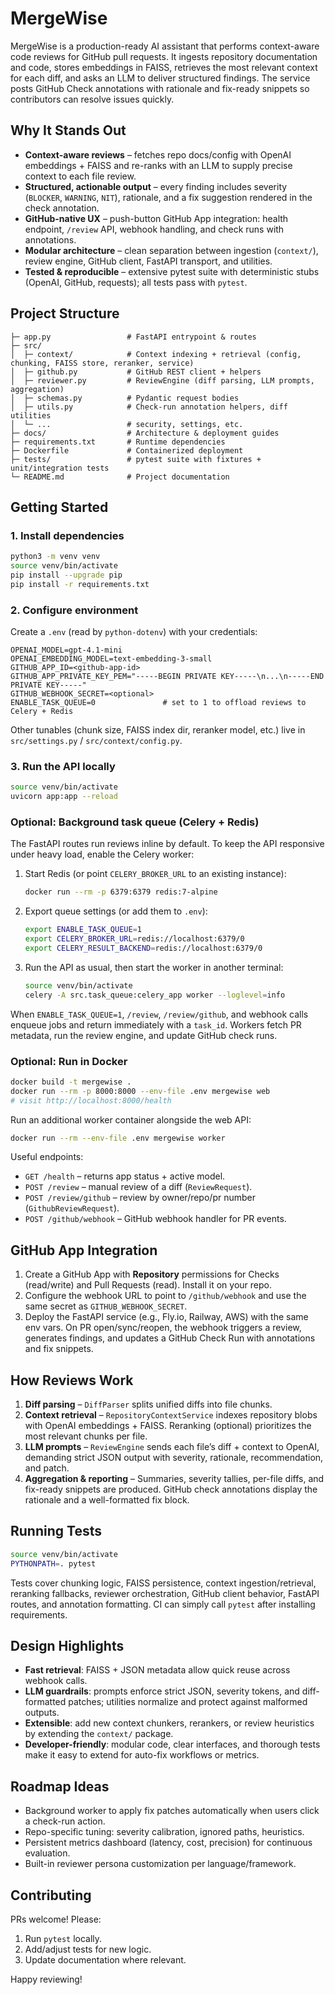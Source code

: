 # MergeWise

MergeWise is a production-ready AI assistant that performs context-aware code reviews for GitHub pull requests. It ingests repository documentation and code, stores embeddings in FAISS, retrieves the most relevant context for each diff, and asks an LLM to deliver structured findings. The service posts GitHub Check annotations with rationale and fix-ready snippets so contributors can resolve issues quickly.

## Why It Stands Out
- **Context-aware reviews** – fetches repo docs/config with OpenAI embeddings + FAISS and re-ranks with an LLM to supply precise context to each file review.
- **Structured, actionable output** – every finding includes severity (`BLOCKER`, `WARNING`, `NIT`), rationale, and a fix suggestion rendered in the check annotation.
- **GitHub-native UX** – push-button GitHub App integration: health endpoint, `/review` API, webhook handling, and check runs with annotations.
- **Modular architecture** – clean separation between ingestion (`context/`), review engine, GitHub client, FastAPI transport, and utilities.
- **Tested & reproducible** – extensive pytest suite with deterministic stubs (OpenAI, GitHub, requests); all tests pass with `pytest`.

## Project Structure
```
├─ app.py                 # FastAPI entrypoint & routes
├─ src/
│  ├─ context/            # Context indexing + retrieval (config, chunking, FAISS store, reranker, service)
│  ├─ github.py           # GitHub REST client + helpers
│  ├─ reviewer.py         # ReviewEngine (diff parsing, LLM prompts, aggregation)
│  ├─ schemas.py          # Pydantic request bodies
│  ├─ utils.py            # Check-run annotation helpers, diff utilities
│  └─ ...                 # security, settings, etc.
├─ docs/                  # Architecture & deployment guides
├─ requirements.txt       # Runtime dependencies
├─ Dockerfile             # Containerized deployment
├─ tests/                 # pytest suite with fixtures + unit/integration tests
└─ README.md              # Project documentation
```

## Getting Started
### 1. Install dependencies
```bash
python3 -m venv venv
source venv/bin/activate
pip install --upgrade pip
pip install -r requirements.txt
```

### 2. Configure environment
Create a `.env` (read by `python-dotenv`) with your credentials:
```
OPENAI_MODEL=gpt-4.1-mini
OPENAI_EMBEDDING_MODEL=text-embedding-3-small
GITHUB_APP_ID=<github-app-id>
GITHUB_APP_PRIVATE_KEY_PEM="-----BEGIN PRIVATE KEY-----\n...\n-----END PRIVATE KEY-----"
GITHUB_WEBHOOK_SECRET=<optional>
ENABLE_TASK_QUEUE=0               # set to 1 to offload reviews to Celery + Redis
``` 
Other tunables (chunk size, FAISS index dir, reranker model, etc.) live in `src/settings.py` / `src/context/config.py`.

### 3. Run the API locally
```bash
source venv/bin/activate
uvicorn app:app --reload
```

### Optional: Background task queue (Celery + Redis)
The FastAPI routes run reviews inline by default. To keep the API responsive under heavy load, enable the Celery worker:

1. Start Redis (or point `CELERY_BROKER_URL` to an existing instance):
   ```bash
   docker run --rm -p 6379:6379 redis:7-alpine
   ```
2. Export queue settings (or add them to `.env`):
   ```bash
   export ENABLE_TASK_QUEUE=1
   export CELERY_BROKER_URL=redis://localhost:6379/0
   export CELERY_RESULT_BACKEND=redis://localhost:6379/0
   ```
3. Run the API as usual, then start the worker in another terminal:
   ```bash
   source venv/bin/activate
   celery -A src.task_queue:celery_app worker --loglevel=info
   ```
When `ENABLE_TASK_QUEUE=1`, `/review`, `/review/github`, and webhook calls enqueue jobs and return immediately with a `task_id`. Workers fetch PR metadata, run the review engine, and update GitHub check runs.

### Optional: Run in Docker
```bash
docker build -t mergewise .
docker run --rm -p 8000:8000 --env-file .env mergewise web
# visit http://localhost:8000/health
```

Run an additional worker container alongside the web API:
```bash
docker run --rm --env-file .env mergewise worker
```

Useful endpoints:
- `GET /health` – returns app status + active model.
- `POST /review` – manual review of a diff (`ReviewRequest`).
- `POST /review/github` – review by owner/repo/pr number (`GithubReviewRequest`).
- `POST /github/webhook` – GitHub webhook handler for PR events.

## GitHub App Integration
1. Create a GitHub App with **Repository** permissions for Checks (read/write) and Pull Requests (read). Install it on your repo.
2. Configure the webhook URL to point to `/github/webhook` and use the same secret as `GITHUB_WEBHOOK_SECRET`.
3. Deploy the FastAPI service (e.g., Fly.io, Railway, AWS) with the same env vars. On PR open/sync/reopen, the webhook triggers a review, generates findings, and updates a GitHub Check Run with annotations and fix snippets.

## How Reviews Work
1. **Diff parsing** – `DiffParser` splits unified diffs into file chunks.
2. **Context retrieval** – `RepositoryContextService` indexes repository blobs with OpenAI embeddings + FAISS. Reranking (optional) prioritizes the most relevant chunks per file.
3. **LLM prompts** – `ReviewEngine` sends each file’s diff + context to OpenAI, demanding strict JSON output with severity, rationale, recommendation, and patch.
4. **Aggregation & reporting** – Summaries, severity tallies, per-file diffs, and fix-ready snippets are produced. GitHub check annotations display the rationale and a well-formatted fix block.

## Running Tests
```bash
source venv/bin/activate
PYTHONPATH=. pytest
```
Tests cover chunking logic, FAISS persistence, context ingestion/retrieval, reranking fallbacks, reviewer orchestration, GitHub client behavior, FastAPI routes, and annotation formatting. CI can simply call `pytest` after installing requirements.

## Design Highlights
- **Fast retrieval**: FAISS + JSON metadata allow quick reuse across webhook calls.
- **LLM guardrails**: prompts enforce strict JSON, severity tokens, and diff-formatted patches; utilities normalize and protect against malformed outputs.
- **Extensible**: add new context chunkers, rerankers, or review heuristics by extending the `context/` package.
- **Developer-friendly**: modular code, clear interfaces, and thorough tests make it easy to extend for auto-fix workflows or metrics.

## Roadmap Ideas
- Background worker to apply fix patches automatically when users click a check-run action.
- Repo-specific tuning: severity calibration, ignored paths, heuristics.
- Persistent metrics dashboard (latency, cost, precision) for continuous evaluation.
- Built-in reviewer persona customization per language/framework.

## Contributing
PRs welcome! Please:
1. Run `pytest` locally.
2. Add/adjust tests for new logic.
3. Update documentation where relevant.

Happy reviewing!
